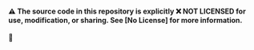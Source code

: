 #### :warning: The source code in this repository is explicitly :x: NOT LICENSED for use, modification, or sharing. See [No License] for more information.

:construction: